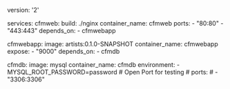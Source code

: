 version: '2'

services:
   cfmweb:
     build: ./nginx
     container_name: cfmweb
     ports:
       - "80:80"
       - "443:443"
     depends_on:
       - cfmwebapp

   cfmwebapp:
     image: artists:0.1.0-SNAPSHOT
     container_name: cfmwebapp
     expose:
       - "9000"
     depends_on:
       - cfmdb

   cfmdb:
     image: mysql
     container_name: cfmdb
     environment:
      - MYSQL_ROOT_PASSWORD=password
     # Open Port for testing
     # ports:
     #  - "3306:3306"
